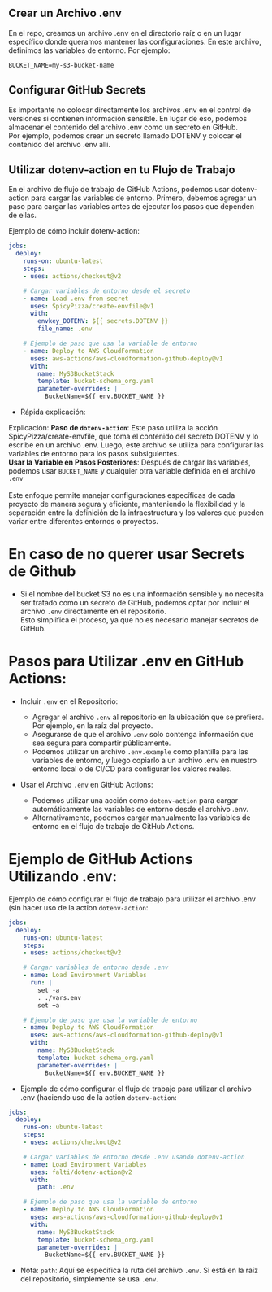 ## Crear un Archivo .env

En el repo, creamos un archivo .env en el directorio raíz o en un lugar específico donde queramos mantener 
las configuraciones. En este archivo, definimos las variables de entorno. Por ejemplo:

```
BUCKET_NAME=my-s3-bucket-name
```

## Configurar GitHub Secrets

Es importante no colocar directamente los archivos .env en el control de versiones si contienen información 
sensible. En lugar de eso, podemos almacenar el contenido del archivo .env como un secreto en GitHub.
<br/>
Por ejemplo, podemos crear un secreto llamado DOTENV y colocar el contenido del archivo .env allí.

## Utilizar dotenv-action en tu Flujo de Trabajo

En el archivo de flujo de trabajo de GitHub Actions, podemos usar dotenv-action para cargar las variables de entorno. 
Primero, debemos agregar un paso para cargar las variables antes de ejecutar los pasos que dependen de ellas.

Ejemplo de cómo incluir dotenv-action:

```yaml
jobs:
  deploy:
    runs-on: ubuntu-latest
    steps:
    - uses: actions/checkout@v2

    # Cargar variables de entorno desde el secreto
    - name: Load .env from secret
      uses: SpicyPizza/create-envfile@v1
      with:
        envkey_DOTENV: ${{ secrets.DOTENV }}
        file_name: .env

    # Ejemplo de paso que usa la variable de entorno
    - name: Deploy to AWS CloudFormation
      uses: aws-actions/aws-cloudformation-github-deploy@v1
      with:
        name: MyS3BucketStack
        template: bucket-schema_org.yaml
        parameter-overrides: |
          BucketName=${{ env.BUCKET_NAME }}
```

* Rápida explicación:

Explicación:
**Paso de `dotenv-action`**: Este paso utiliza la acción SpicyPizza/create-envfile, que toma el contenido del secreto 
DOTENV y lo escribe en un archivo .env. Luego, este archivo se utiliza para configurar las variables de entorno 
para los pasos subsiguientes.<br/>
**Usar la Variable en Pasos Posteriores**: Después de cargar las variables, podemos usar `BUCKET_NAME` y cualquier 
otra variable definida en el archivo `.env` 
<br/><br/>
Este enfoque permite manejar configuraciones específicas de cada proyecto de manera segura y eficiente, 
manteniendo la flexibilidad y la separación entre la definición de la infraestructura y los valores que pueden 
variar entre diferentes entornos o proyectos.

# En caso de no querer usar Secrets de Github

* Si el nombre del bucket S3 no es una información sensible y no necesita ser tratado como un secreto de GitHub, 
podemos optar por incluir el archivo `.env` directamente en el repositorio. <br/>
Esto simplifica el proceso, ya que no es necesario manejar secretos de GitHub.


# Pasos para Utilizar .env en GitHub Actions:

* Incluir `.env` en el Repositorio:

  * Agregar el archivo `.env` al repositorio en la ubicación que se prefiera. Por ejemplo, en la raíz del proyecto.
  * Asegurarse de que el archivo `.env` solo contenga información que sea segura para compartir públicamente.
  * Podemos utilizar un archivo `.env.example` como plantilla para las variables de entorno, y luego copiarlo a 
un archivo .env en nuestro entorno local o de CI/CD para configurar los valores reales.

* Usar el Archivo `.env` en GitHub Actions:

  * Podemos utilizar una acción como `dotenv-action` para cargar automáticamente las variables de entorno desde 
el archivo .env.
  * Alternativamente, podemos cargar manualmente las variables de entorno en el flujo de trabajo de GitHub Actions.

# Ejemplo de GitHub Actions Utilizando .env:

Ejemplo de cómo configurar el flujo de trabajo para utilizar el archivo .env (sin hacer uso de la action `dotenv-action`:

```yaml
jobs:
  deploy:
    runs-on: ubuntu-latest
    steps:
    - uses: actions/checkout@v2

    # Cargar variables de entorno desde .env
    - name: Load Environment Variables
      run: |
        set -a
        . ./vars.env
        set +a

    # Ejemplo de paso que usa la variable de entorno
    - name: Deploy to AWS CloudFormation
      uses: aws-actions/aws-cloudformation-github-deploy@v1
      with:
        name: MyS3BucketStack
        template: bucket-schema_org.yaml
        parameter-overrides: |
          BucketName=${{ env.BUCKET_NAME }}
```

* Ejemplo de cómo configurar el flujo de trabajo para utilizar el archivo .env (haciendo uso de la action `dotenv-action`:

```yaml
jobs:
  deploy:
    runs-on: ubuntu-latest
    steps:
    - uses: actions/checkout@v2

    # Cargar variables de entorno desde .env usando dotenv-action
    - name: Load Environment Variables
      uses: falti/dotenv-action@v2
      with:
        path: .env

    # Ejemplo de paso que usa la variable de entorno
    - name: Deploy to AWS CloudFormation
      uses: aws-actions/aws-cloudformation-github-deploy@v1
      with:
        name: MyS3BucketStack
        template: bucket-schema_org.yaml
        parameter-overrides: |
          BucketName=${{ env.BUCKET_NAME }}
```

* Nota: 
`path`: Aquí se especifica la ruta del archivo `.env`. Si está en la raíz del repositorio, simplemente se usa `.env`.

